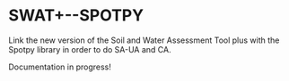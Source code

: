 # SWAT+--SPOTPY
Link the new version of the Soil and Water Assessment Tool plus with the Spotpy library in order to do SA-UA and CA.


Documentation in progress!
